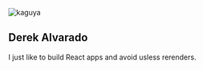![kaguya](https://github.com/user-attachments/assets/efcdd85a-81c2-4f92-82ce-c076ea7a6416)

## Derek Alvarado
I just like to build React apps and avoid usless rerenders.


